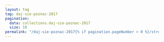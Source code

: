 ```yaml
---
layout: tag
tag: daj-sie-poznac-2017
pagination:
  data: collections.daj-sie-poznac-2017
  size: 10
permalink: "/daj-sie-poznac-2017{% if pagination.pageNumber > 0 %}/strona-{{ pagination.pageNumber | plus: 1}}{% endif %}/index.html"
---
```

